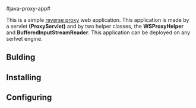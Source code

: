 #java-proxy-app#

This is a simple [reverse proxy](http://en.wikipedia.org/wiki/Reverse_proxy) web application. This application is made by a servlet **(ProxyServlet)** and by two helper classes, the **WSProxyHelper** and **BufferedInputStreamReader**. This application can be deployed on any serlvet engine.

## Bulding ##

## Installing ##

## Configuring ##
